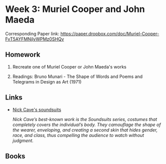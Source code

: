 # Week 3: Muriel Cooper and John Maeda

Corresponding Paper link: https://paper.dropbox.com/doc/Muriel-Cooper-FvT5AYFMNjIvWPMz0SHQv

## Homework

1. Recreate one of Muriel Cooper or John Maeda's works

2. Readings: Bruno Munari - The Shape of Words and Poems and Telegrams in Design as Art (1971)

## Links

- [Nick Cave's soundsuits](https://publicdelivery.org/nick-cave-soundsuits/)

  _Nick Cave’s best-known work is the Soundsuits series, costumes that completely covers the individual’s body. They camouflage the shape of the wearer, enveloping, and creating a second skin that hides gender, race, and class, thus compelling the audience to watch without judgment._

## Books

